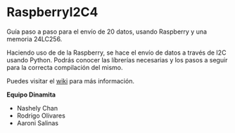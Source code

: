 # RaspberryI2C4

Guía paso a paso para el envío de 20 datos, usando Raspberry y una memoria 24LC256.

Haciendo uso de de la Raspberry, se hace el envío de datos a través de I2C usando Python. Podrás conocer las líbrerías necesarias y los pasos a seguir para la correcta compilación del mismo.

Puedes visitar el [wiki](https://github.com/AaroniSalinas/ModuloComandos/wiki) para más información.

**Equipo Dinamita**
- Nashely Chan
- Rodrigo Olivares
- Aaroni Salinas
